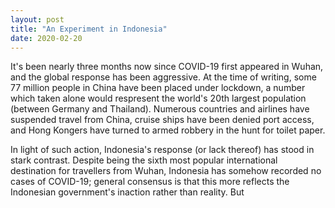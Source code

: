 ```yaml
---
layout: post
title: "An Experiment in Indonesia"
date: 2020-02-20
---
```


It's been nearly three months now since COVID-19 first appeared in Wuhan, and the global response has been aggressive. At the time of writing, some 77 million people in China have been placed under lockdown, a number which taken alone would respresent the world's 20th largest population (between Germany and Thailand). Numerous countries and airlines have suspended travel from China, cruise ships have been denied port access, and Hong Kongers have turned to armed robbery in the hunt for toilet paper.

In light of such action, Indonesia's response (or lack thereof) has stood in stark contrast. Despite being the sixth most popular international destination for travellers from Wuhan, Indonesia has somehow recorded no cases of COVID-19; general consensus is that this more reflects the Indonesian government's inaction rather than reality. But 
